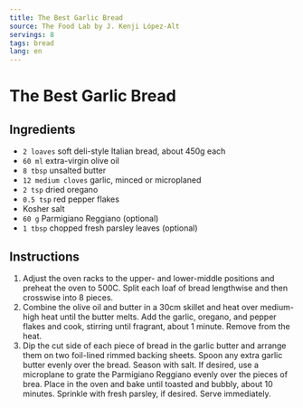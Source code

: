 ```yaml
---
title: The Best Garlic Bread
source: The Food Lab by J. Kenji López-Alt
servings: 8
tags: bread
lang: en
---
```


# The Best Garlic Bread

## Ingredients

- `2 loaves` soft deli-style Italian bread, about 450g each
- `60 ml` extra-virgin olive oil
- `8 tbsp` unsalted butter
- `12 medium cloves` garlic, minced or microplaned
- `2 tsp` dried oregano
- `0.5 tsp` red pepper flakes
- Kosher salt
- `60 g` Parmigiano Reggiano (optional)
- `1 tbsp` chopped fresh parsley leaves (optional)

## Instructions

1. Adjust the oven racks to the upper- and lower-middle positions and preheat the oven to 500C. Split each loaf of bread lengthwise and then crosswise into 8 pieces.
1. Combine the olive oil and butter in a 30cm skillet and heat over medium-high heat until the butter melts. Add the garlic, oregano, and pepper flakes and cook, stirring until fragrant, about 1 minute. Remove from the heat.
1. Dip the cut side of each piece of bread in the garlic butter and arrange them on two foil-lined rimmed backing sheets. Spoon any extra garlic butter evenly over the bread. Season with salt. If desired, use a microplane to grate the Parmigiano Reggiano evenly over the pieces of brea. Place in the oven and bake until toasted and bubbly, about 10 minutes. Sprinkle with fresh parsley, if desired. Serve immediately.
